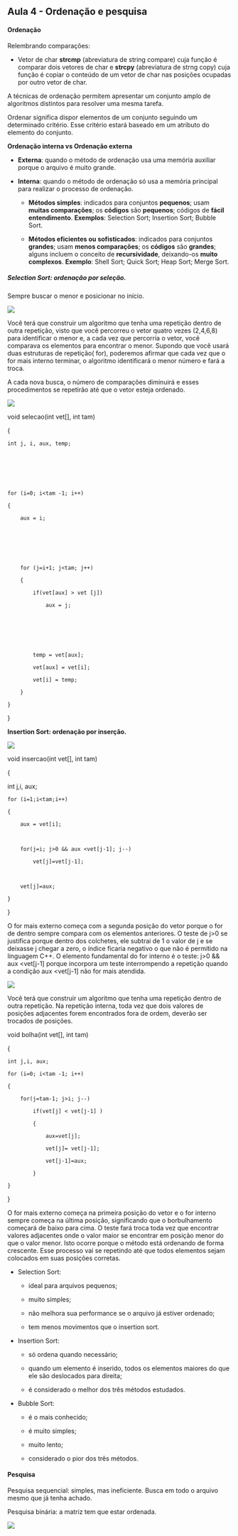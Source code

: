 ## Aula 4 - Ordenação e pesquisa 
 

#### Ordenação 

Relembrando comparações: 
* Vetor de char 
**strcmp** (abreviatura de string compare) cuja função é comparar dois vetores de char e **strcpy** (abreviatura de strng copy) cuja função é copiar o conteúdo de um vetor de char nas posições ocupadas por outro vetor de char. 

A técnicas de ordenação permitem apresentar um conjunto amplo de algoritmos distintos para resolver uma mesma tarefa.  

Ordenar significa dispor elementos de um conjunto seguindo um determinado critério. Esse critério estará baseado em um atributo do elemento do conjunto. 
 

**Ordenação interna vs Ordenação externa**

* **Externa**: quando o método de ordenação usa uma memória auxiliar porque o arquivo é muito grande. 

* **Interna**: quando o método de ordenação só usa a memória principal para realizar o processo de ordenação. 

    * **Métodos simples**: indicados para conjuntos **pequenos**; usam **muitas comparações**; os **códigos** são **pequenos**; códigos de **fácil entendimento**. **Exemplos**: Selection Sort; Insertion Sort; Bubble Sort. 

    * **Métodos eficientes ou sofisticados**: indicados para conjuntos **grandes**; usam **menos comparações**; os **códigos** são **grandes**; alguns incluem o conceito de **recursividade**, deixando-os **muito complexos**. **Exemplo**: Shell Sort; Quick Sort; Heap Sort; Merge Sort. 



##### Selection Sort: ordenação por seleção. 

Sempre buscar o menor e posicionar no início. 

![](/media/estrutura_dados/SelectionSort.png)

Você terá que construir um algoritmo que tenha uma repetição dentro de outra repetição, visto que você percorreu o vetor quatro vezes (2,4,6,8) para identificar o menor  e, a cada vez que percorria o vetor, você comparava os elementos para encontrar o menor. Supondo que você usará duas estruturas de repetição( for), poderemos afirmar que cada vez que o for mais interno terminar, o algoritmo identificará o menor número e fará a troca. 

A cada nova busca, o número de comparações diminuirá e esses procedimentos se repetirão até que o vetor esteja ordenado.

![](/media/estrutura_dados/vetorSort.png) 

void selecao(int vet[], int tam) 

{ 

    int j, i, aux, temp; 

 
 

 
 

    for (i=0; i<tam -1; i++) 

    { 

        aux = i; 

 
 

 
 

        for (j=i+1; j<tam; j++) 

        { 

            if(vet[aux] > vet [j]) 

                aux = j; 

 
 

 
 

            temp = vet[aux]; 

            vet[aux] = vet[i]; 

            vet[i] = temp; 

        } 

    } 

} 

**Insertion Sort: ordenação por inserção.**

![](/media/estrutura_dados/insertionSort.png)

void insercao(int vet[], int tam) 

{ 

  int j,i, aux; 

    for (i=1;i<tam;i++) 

    { 

        aux = vet[i];  

         

        for(j=i; j>0 && aux <vet[j-1]; j--) 

            vet[j]=vet[j-1]; 

         

        vet[j]=aux;   

    } 

} 

 

 

O for mais externo começa com a segunda posição do vetor porque o for de dentro sempre compara com os elementos anteriores. O teste de j>0 se justifica porque dentro dos colchetes, ele subtrai de 1 o valor de j e se deixasse j chegar a zero, o índice ficaria negativo o que não é permitido na linguagem C++. O elemento fundamental do for interno é o teste: j>0 && aux <vet[j-1] porque  incorpora um teste interrompendo a repetição quando a condição aux <vet[j-1] não for mais atendida. 

![](/media/estrutura_dados/bubbleSort.png)

Você terá que construir um algoritmo que tenha uma repetição dentro de outra repetição. Na repetição interna, toda vez que dois valores de posições adjacentes forem encontrados fora de ordem, deverão ser trocados de posições.  

 
 

void bolha(int vet[], int tam) 

{ 

    int j,i, aux; 

    for (i=0; i<tam -1; i++) 

    { 

        for(j=tam-1; j>i; j--) 

            if(vet[j] < vet[j-1] ) 

            { 

                aux=vet[j]; 

                vet[j]= vet[j-1]; 

                vet[j-1]=aux; 

            } 

    } 

} 

 

 

O for mais externo começa na primeira posição do vetor e o for interno sempre começa na última posição, significando que o borbulhamento começará de baixo para cima. O teste fará troca toda vez que encontrar valores adjacentes onde o valor  maior se encontrar em posição menor do que o valor menor. Isto ocorre porque o método está ordenando de forma crescente. Esse processo vai se repetindo até que todos elementos sejam colocados em suas posições corretas. 


* Selection Sort: 

    * ideal para arquivos pequenos; 

    * muito simples; 

    * não melhora sua performance se o arquivo já estiver ordenado; 

    * tem menos movimentos que o insertion sort. 

* Insertion Sort: 

    * só ordena quando necessário; 

    * quando um elemento é inserido, todos os elementos maiores do que ele são deslocados para direita; 

    * é considerado o melhor dos três métodos estudados. 

* Bubble Sort: 

    * é o mais conhecido; 

    * é muito simples; 

    * muito lento; 

    * considerado o pior dos três métodos. 

 
 #### Pesquisa 

 
Pesquisa sequencial: simples, mas ineficiente. Busca em todo o arquivo mesmo que já tenha achado. 

Pesquisa binária: a matriz tem que estar ordenada.

![](/media/estrutura_dados/pesquisa.png)